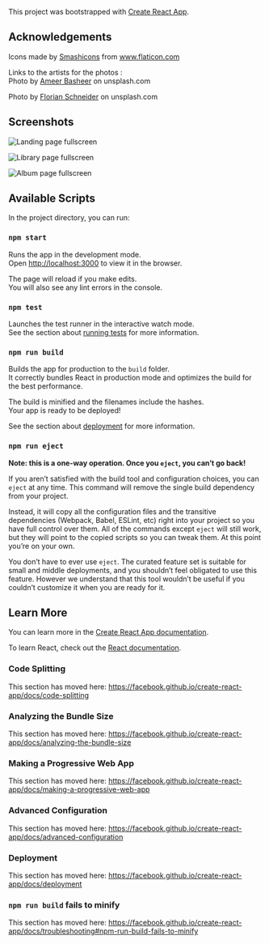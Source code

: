 This project was bootstrapped with [Create React App](https://github.com/facebook/create-react-app).

## Acknowledgements


Icons made by <a href="https://www.flaticon.com/authors/smashicons">Smashicons</a> from www.flaticon.com

Links to the artists for the photos :  
Photo by <a href="https://unsplash.com/@24ameer"> Ameer Basheer</a> on unsplash.com

Photo by <a href="https://unsplash.com/@flotography">Florian Schneider</a> on unsplash.com

## Screenshots

![Landing page fullscreen](https://github.com/MadalinaJ/bloc-jams-react/blob/checkpoint-10-styling/public/assets/screenshots/Screen%20Shot%202019-05-06%20at%203.19.05%20PM.png)

![Library page fullscreen](https://github.com/MadalinaJ/bloc-jams-react/blob/checkpoint-10-styling/public/assets/screenshots/Screen%20Shot%202019-05-06%20at%203.18.28%20PM.png)

![Album page fullscreen](https://github.com/MadalinaJ/bloc-jams-react/blob/checkpoint-10-styling/public/assets/screenshots/Screen%20Shot%202019-05-06%20at%205.19.12%20PM.png)



## Available Scripts

In the project directory, you can run:

### `npm start`

Runs the app in the development mode.<br>
Open [http://localhost:3000](http://localhost:3000) to view it in the browser.

The page will reload if you make edits.<br>
You will also see any lint errors in the console.

### `npm test`

Launches the test runner in the interactive watch mode.<br>
See the section about [running tests](https://facebook.github.io/create-react-app/docs/running-tests) for more information.

### `npm run build`

Builds the app for production to the `build` folder.<br>
It correctly bundles React in production mode and optimizes the build for the best performance.

The build is minified and the filenames include the hashes.<br>
Your app is ready to be deployed!

See the section about [deployment](https://facebook.github.io/create-react-app/docs/deployment) for more information.

### `npm run eject`

**Note: this is a one-way operation. Once you `eject`, you can’t go back!**

If you aren’t satisfied with the build tool and configuration choices, you can `eject` at any time. This command will remove the single build dependency from your project.

Instead, it will copy all the configuration files and the transitive dependencies (Webpack, Babel, ESLint, etc) right into your project so you have full control over them. All of the commands except `eject` will still work, but they will point to the copied scripts so you can tweak them. At this point you’re on your own.

You don’t have to ever use `eject`. The curated feature set is suitable for small and middle deployments, and you shouldn’t feel obligated to use this feature. However we understand that this tool wouldn’t be useful if you couldn’t customize it when you are ready for it.

## Learn More

You can learn more in the [Create React App documentation](https://facebook.github.io/create-react-app/docs/getting-started).

To learn React, check out the [React documentation](https://reactjs.org/).

### Code Splitting

This section has moved here: https://facebook.github.io/create-react-app/docs/code-splitting

### Analyzing the Bundle Size

This section has moved here: https://facebook.github.io/create-react-app/docs/analyzing-the-bundle-size

### Making a Progressive Web App

This section has moved here: https://facebook.github.io/create-react-app/docs/making-a-progressive-web-app

### Advanced Configuration

This section has moved here: https://facebook.github.io/create-react-app/docs/advanced-configuration

### Deployment

This section has moved here: https://facebook.github.io/create-react-app/docs/deployment

### `npm run build` fails to minify

This section has moved here: https://facebook.github.io/create-react-app/docs/troubleshooting#npm-run-build-fails-to-minify
